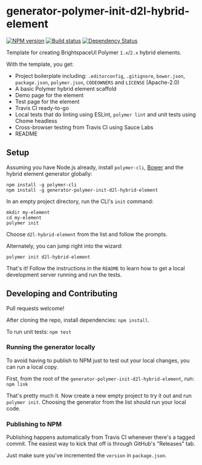 # generator-polymer-init-d2l-hybrid-element
[![NPM version][npm-image]][npm-url]
[![Build status][ci-image]][ci-url]
[![Dependency Status][dependencies-image]][dependencies-url]

Template for creating BrightspaceUI Polymer `1.x`/`2.x` hybrid elements.

With the template, you get:
* Project boilerplate including: `.editorconfig`, `.gitignore`, `bower.json`, `package.json`, `polymer.json`, `CODEOWNERS` and `LICENSE` (Apache-2.0)
* A basic Polymer hybrid element scaffold
* Demo page for the element
* Test page for the element
* Travis CI ready-to-go
* Local tests that do linting using ESLint, `polymer lint` and unit tests using Chome headless
* Cross-browser testing from Travis CI using Sauce Labs
* README

## Setup

Assuming you have Node.js already, install `polymer-cli`, [Bower](https://bower.io/) and the hybrid element generator globally:

```shell
npm install -g polymer-cli
npm install -g generator-polymer-init-d2l-hybrid-element
```

In an empty project directory, run the CLI's `init` command:

```shell
mkdir my-element
cd my-element
polymer init
```

Choose `d2l-hybrid-element` from the list and follow the prompts.

Alternately, you can jump right into the wizard:

```shell
polymer init d2l-hybrid-element
```

That's it! Follow the instructions in the `README` to learn how to get a local development server running and run the tests.

## Developing and Contributing

Pull requests welcome!

After cloning the repo, install dependencies: `npm install`.

To run unit tests: `npm test`

### Running the generator locally

To avoid having to publish to NPM just to test out your local changes, you can run a local copy.

First, from the root of the `generator-polymer-init-d2l-hybrid-element`, run: `npm link`

That's pretty much it. Now create a new empty project to try it out and run `polymer init`. Choosing the generator from the list should run your local code.

### Publishing to NPM

Publishing happens automatically from Travis CI whenever there's a tagged commit. The easiest way to kick that off is through GitHub's "Releases" tab.

Just make sure you've incremented the `version` in `package.json`.

[npm-url]: https://npmjs.org/package/generator-polymer-init-d2l-hybrid-element
[npm-image]: https://img.shields.io/npm/v/generator-polymer-init-d2l-hybrid-element.svg
[ci-image]: https://travis-ci.org/Brightspace/generator-polymer-init-d2l-hybrid-element.svg?branch=master
[ci-url]: https://travis-ci.org/Brightspace/generator-polymer-init-d2l-hybrid-element
[dependencies-url]: https://david-dm.org/brightspace/generator-polymer-init-d2l-hybrid-element
[dependencies-image]: https://img.shields.io/david/Brightspace/generator-polymer-init-d2l-hybrid-element.svg
